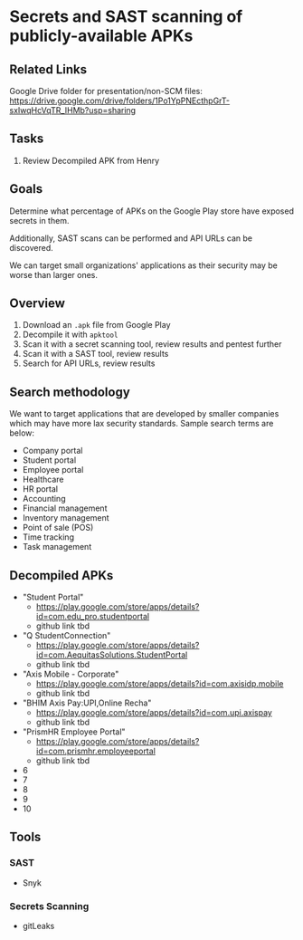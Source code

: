 # Secrets and SAST scanning of publicly-available APKs

## Related Links

Google Drive folder for presentation/non-SCM files: https://drive.google.com/drive/folders/1Po1YpPNEcthpGrT-sxIwqHcVqTR_IHMb?usp=sharing

## Tasks

1. Review Decompiled APK from Henry

## Goals

Determine what percentage of APKs on the Google Play store have exposed secrets in them. 

Additionally, SAST scans can be performed and API URLs can be discovered.

We can target small organizations' applications as their security may be worse than larger ones.

## Overview

1. Download an `.apk` file from Google Play
2. Decompile it with `apktool`
3. Scan it with a secret scanning tool, review results and pentest further
4. Scan it with a SAST tool, review results
5. Search for API URLs, review results

## Search methodology

We want to target applications that are developed by smaller companies which may have more lax security standards. Sample search terms are below:

- Company portal 
- Student portal 
- Employee portal
- Healthcare
- HR portal 
- Accounting 
- Financial management 
- Inventory management 
- Point of sale (POS) 
- Time tracking 
- Task management 

## Decompiled APKs

- "Student Portal"
  - https://play.google.com/store/apps/details?id=com.edu_pro.studentportal
  - github link tbd
- "Q StudentConnection"
  - https://play.google.com/store/apps/details?id=com.AequitasSolutions.StudentPortal
  - github link tbd
- "Axis Mobile - Corporate"
  - https://play.google.com/store/apps/details?id=com.axisidp.mobile
  - github link tbd
- "BHIM Axis Pay:UPI,Online Recha"
  - https://play.google.com/store/apps/details?id=com.upi.axispay
  - github link tbd
- "PrismHR Employee Portal"
  - https://play.google.com/store/apps/details?id=com.prismhr.employeeportal
  - github link tbd
- 6
- 7
- 8
- 9
- 10

## Tools

### SAST

- Snyk

### Secrets Scanning

- gitLeaks
